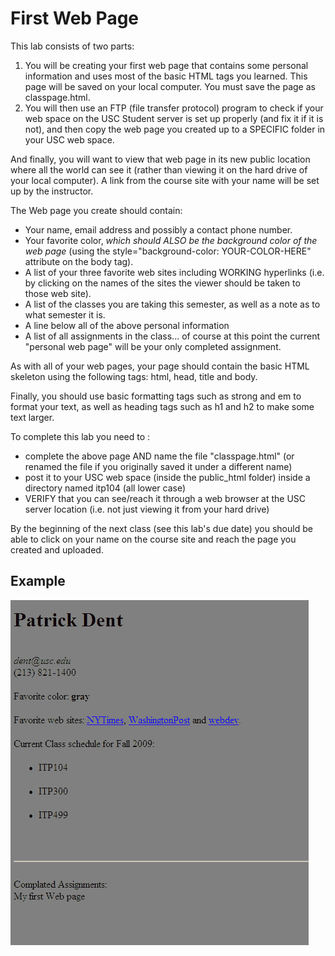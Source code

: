 First Web Page
==============

This lab consists of two parts:

1. You will be creating your first web page that contains some personal information and uses most of the basic HTML tags you learned. This page will be saved on your local computer. You must save the page as classpage.html.
2. You will then use an FTP (file transfer protocol) program to check if your web space on the USC Student server is set up properly (and fix it if it is not), and then copy the web page you created up to a SPECIFIC folder in your USC web space.

And finally, you will want to view that web page in its new public location where all the world can see it (rather than viewing it on the hard drive of your local computer). A link from the course site with your name will be set up by the instructor.

The Web page you create should contain:

 * Your name, email address and possibly a contact phone number.
 * Your favorite color, <em>which should ALSO be the background color of the web page</em> (using the style="background-color: YOUR-COLOR-HERE" attribute on the body tag).
 * A list of your three favorite web sites including WORKING hyperlinks (i.e. by clicking on the names of the sites the viewer should be taken to those web site).
 * A list of the classes you are taking this semester, as well as a note as to what semester it is.
 * A line below all of the above personal information
 * A list of all assignments in the class... of course at this point the current "personal web page" will be your only completed assignment.

As with all of your web pages, your page should contain the basic HTML skeleton using the following tags: html, head, title and body.

Finally, you should use basic formatting tags such as strong and em to format your text, as well as heading tags such as h1 and h2 to make some text larger.

To complete this lab you need to :

* complete the above page AND name the file "classpage.html" (or renamed the file if you originally saved it under a different name)
* post it to your USC web space (inside the public_html folder) inside a directory named itp104 (all lower case)
* VERIFY that you can see/reach it through a web browser at the USC server location (i.e. not just viewing it from your hard drive)

By the beginning of the next class (see this lab's due date) you should be able to click on your name on the course site and reach the page you created and uploaded. 

<h2>Example</h2>
<img src="./images/myfirstpage.gif" />
